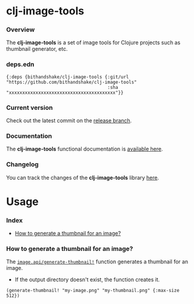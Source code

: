 
# clj-image-tools

### Overview

The <strong>clj-image-tools</strong> is a set of image tools for Clojure projects such
as thumbnail generator, etc.

### deps.edn

```
{:deps {bithandshake/clj-image-tools {:git/url "https://github.com/bithandshake/clj-image-tools"
                                      :sha     "xxxxxxxxxxxxxxxxxxxxxxxxxxxxxxxxxxxxxxxx"}}
```

### Current version

Check out the latest commit on the [release branch](https://github.com/bithandshake/clj-image-tools/tree/release).

### Documentation

The <strong>clj-image-tools</strong> functional documentation is [available here](documentation/COVER.md).

### Changelog

You can track the changes of the <strong>clj-image-tools</strong> library [here](CHANGES.md).

# Usage

### Index

- [How to generate a thumbnail for an image?](#how-to-generate-a-thumbnail-for-an-image)

### How to generate a thumbnail for an image?

The [`image.api/generate-thumbnail!`](documentation/clj/image/API.md/#generate-thumbnail)
function generates a thumbnail for an image.

- If the output directory doesn't exist, the function creates it.

```
(generate-thumbnail! "my-image.png" "my-thumbnail.png" {:max-size 512})
```
